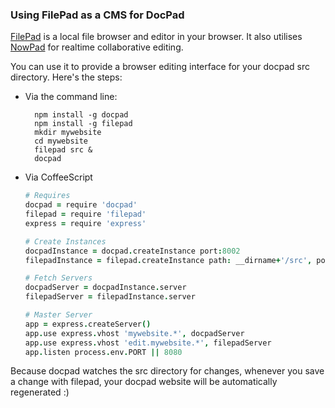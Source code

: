 ### Using FilePad as a CMS for DocPad

[FilePad](https://github.com/balupton/filepad) is a local file browser and editor in your browser. It also utilises [NowPad](github.com/balupton/nowpad) for realtime collaborative editing.

You can use it to provide a browser editing interface for your docpad src directory. Here's the steps:

- Via the command line:

		npm install -g docpad
		npm install -g filepad
		mkdir mywebsite
		cd mywebsite
		filepad src &
		docpad

- Via CoffeeScript

	``` coffeescript
	# Requires
	docpad = require 'docpad'
	filepad = require 'filepad'
	express = require 'express'

	# Create Instances
	docpadInstance = docpad.createInstance port:8002
	filepadInstance = filepad.createInstance path: __dirname+'/src', port:8003

	# Fetch Servers
	docpadServer = docpadInstance.server
	filepadServer = filepadInstance.server

	# Master Server
	app = express.createServer()
	app.use express.vhost 'mywebsite.*', docpadServer
	app.use express.vhost 'edit.mywebsite.*', filepadServer
	app.listen process.env.PORT || 8080
	```

Because docpad watches the src directory for changes, whenever you save a change with filepad, your docpad website will be automatically regenerated :)
